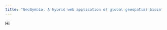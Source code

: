 ```yaml
---
title: "GeoSymbio: A hybrid web application of global geospatial bioinformatics and ecoinformatics for <em>Symbiodinium</em>-host symbioses"
---
```

Hi